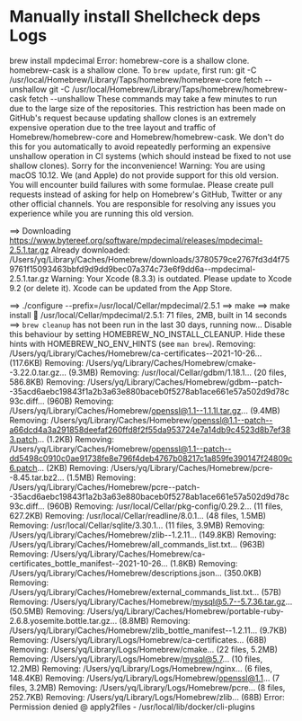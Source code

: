 # Manually install Shellcheck deps Logs

brew install mpdecimal
Error:
  homebrew-core is a shallow clone.
  homebrew-cask is a shallow clone.
To `brew update`, first run:
  git -C /usr/local/Homebrew/Library/Taps/homebrew/homebrew-core fetch --unshallow
  git -C /usr/local/Homebrew/Library/Taps/homebrew/homebrew-cask fetch --unshallow
These commands may take a few minutes to run due to the large size of the repositories.
This restriction has been made on GitHub's request because updating shallow
clones is an extremely expensive operation due to the tree layout and traffic of
Homebrew/homebrew-core and Homebrew/homebrew-cask. We don't do this for you
automatically to avoid repeatedly performing an expensive unshallow operation in
CI systems (which should instead be fixed to not use shallow clones). Sorry for
the inconvenience!
Warning: You are using macOS 10.12.
We (and Apple) do not provide support for this old version.
You will encounter build failures with some formulae.
Please create pull requests instead of asking for help on Homebrew's GitHub,
Twitter or any other official channels. You are responsible for resolving
any issues you experience while you are running this
old version.

==> Downloading <https://www.bytereef.org/software/mpdecimal/releases/mpdecimal-2.5.1.tar.gz>
Already downloaded: /Users/yq/Library/Caches/Homebrew/downloads/3780579ce2767fd3d4f759761f15093463bbfd9d9dd9bec07a374c73e6f9dd6a--mpdecimal-2.5.1.tar.gz
Warning: Your Xcode (8.3.3) is outdated.
Please update to Xcode 9.2 (or delete it).
Xcode can be updated from the App Store.

==> ./configure --prefix=/usr/local/Cellar/mpdecimal/2.5.1
==> make
==> make install
🍺  /usr/local/Cellar/mpdecimal/2.5.1: 71 files, 2MB, built in 14 seconds
==> `brew cleanup` has not been run in the last 30 days, running now...
Disable this behaviour by setting HOMEBREW_NO_INSTALL_CLEANUP.
Hide these hints with HOMEBREW_NO_ENV_HINTS (see `man brew`).
Removing: /Users/yq/Library/Caches/Homebrew/ca-certificates--2021-10-26... (117.6KB)
Removing: /Users/yq/Library/Caches/Homebrew/cmake--3.22.0.tar.gz... (9.3MB)
Removing: /usr/local/Cellar/gdbm/1.18.1... (20 files, 586.8KB)
Removing: /Users/yq/Library/Caches/Homebrew/gdbm--patch--35acd6aebc19843f1a2b3a63e880baceb0f5278ab1ace661e57a502d9d78c93c.diff... (960B)
Removing: /Users/yq/Library/Caches/Homebrew/openssl@1.1--1.1.1l.tar.gz... (9.4MB)
Removing: /Users/yq/Library/Caches/Homebrew/openssl@1.1--patch--a66dcd4a3a291858deefaf260ffd8f2f55da953724e7a14db9c4523d8b7ef383.patch... (1.2KB)
Removing: /Users/yq/Library/Caches/Homebrew/openssl@1.1--patch--dd5498c0910c0ae91738fe8e796f4deb4767b08217c1a859fe390147f24809c6.patch... (2KB)
Removing: /Users/yq/Library/Caches/Homebrew/pcre--8.45.tar.bz2... (1.5MB)
Removing: /Users/yq/Library/Caches/Homebrew/pcre--patch--35acd6aebc19843f1a2b3a63e880baceb0f5278ab1ace661e57a502d9d78c93c.diff... (960B)
Removing: /usr/local/Cellar/pkg-config/0.29.2... (11 files, 627.2KB)
Removing: /usr/local/Cellar/readline/8.0.1... (48 files, 1.5MB)
Removing: /usr/local/Cellar/sqlite/3.30.1... (11 files, 3.9MB)
Removing: /Users/yq/Library/Caches/Homebrew/zlib--1.2.11... (149.8KB)
Removing: /Users/yq/Library/Caches/Homebrew/all_commands_list.txt... (963B)
Removing: /Users/yq/Library/Caches/Homebrew/ca-certificates_bottle_manifest--2021-10-26... (1.8KB)
Removing: /Users/yq/Library/Caches/Homebrew/descriptions.json... (350.0KB)
Removing: /Users/yq/Library/Caches/Homebrew/external_commands_list.txt... (57B)
Removing: /Users/yq/Library/Caches/Homebrew/mysql@5.7--5.7.36.tar.gz... (50.5MB)
Removing: /Users/yq/Library/Caches/Homebrew/portable-ruby-2.6.8.yosemite.bottle.tar.gz... (8.8MB)
Removing: /Users/yq/Library/Caches/Homebrew/zlib_bottle_manifest--1.2.11... (9.7KB)
Removing: /Users/yq/Library/Logs/Homebrew/ca-certificates... (68B)
Removing: /Users/yq/Library/Logs/Homebrew/cmake... (22 files, 5.2MB)
Removing: /Users/yq/Library/Logs/Homebrew/mysql@5.7... (10 files, 12.2MB)
Removing: /Users/yq/Library/Logs/Homebrew/nginx... (6 files, 148.4KB)
Removing: /Users/yq/Library/Logs/Homebrew/openssl@1.1... (7 files, 3.2MB)
Removing: /Users/yq/Library/Logs/Homebrew/pcre... (8 files, 252.7KB)
Removing: /Users/yq/Library/Logs/Homebrew/zlib... (68B)
Error: Permission denied @ apply2files - /usr/local/lib/docker/cli-plugins
